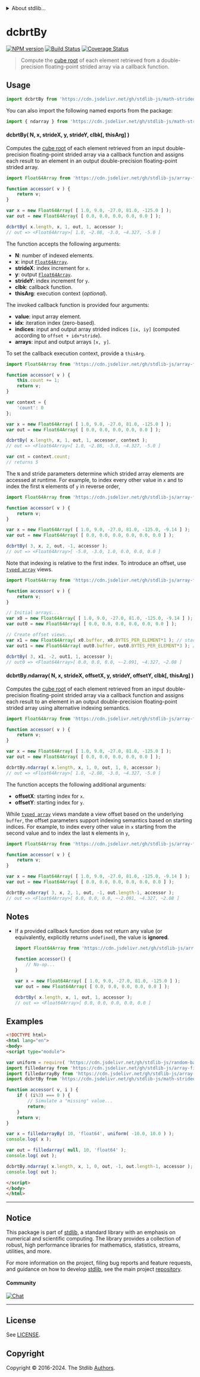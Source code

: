 <!--

@license Apache-2.0

Copyright (c) 2022 The Stdlib Authors.

Licensed under the Apache License, Version 2.0 (the "License");
you may not use this file except in compliance with the License.
You may obtain a copy of the License at

   http://www.apache.org/licenses/LICENSE-2.0

Unless required by applicable law or agreed to in writing, software
distributed under the License is distributed on an "AS IS" BASIS,
WITHOUT WARRANTIES OR CONDITIONS OF ANY KIND, either express or implied.
See the License for the specific language governing permissions and
limitations under the License.

-->

<!-- lint disable maximum-heading-length -->


<details>
  <summary>
    About stdlib...
  </summary>
  <p>We believe in a future in which the web is a preferred environment for numerical computation. To help realize this future, we've built stdlib. stdlib is a standard library, with an emphasis on numerical and scientific computation, written in JavaScript (and C) for execution in browsers and in Node.js.</p>
  <p>The library is fully decomposable, being architected in such a way that you can swap out and mix and match APIs and functionality to cater to your exact preferences and use cases.</p>
  <p>When you use stdlib, you can be absolutely certain that you are using the most thorough, rigorous, well-written, studied, documented, tested, measured, and high-quality code out there.</p>
  <p>To join us in bringing numerical computing to the web, get started by checking us out on <a href="https://github.com/stdlib-js/stdlib">GitHub</a>, and please consider <a href="https://opencollective.com/stdlib">financially supporting stdlib</a>. We greatly appreciate your continued support!</p>
</details>

# dcbrtBy

[![NPM version][npm-image]][npm-url] [![Build Status][test-image]][test-url] [![Coverage Status][coverage-image]][coverage-url] <!-- [![dependencies][dependencies-image]][dependencies-url] -->

> Compute the [cube root][@stdlib/math/base/special/cbrt] of each element retrieved from a double-precision floating-point strided array via a callback function.

<section class="intro">

</section>

<!-- /.intro -->



<section class="usage">

## Usage

```javascript
import dcbrtBy from 'https://cdn.jsdelivr.net/gh/stdlib-js/math-strided-special-dcbrt-by@v0.2.0-esm/index.mjs';
```

You can also import the following named exports from the package:

```javascript
import { ndarray } from 'https://cdn.jsdelivr.net/gh/stdlib-js/math-strided-special-dcbrt-by@v0.2.0-esm/index.mjs';
```

#### dcbrtBy( N, x, strideX, y, strideY, clbk\[, thisArg] )

Computes the [cube root][@stdlib/math/base/special/cbrt] of each element retrieved from an input double-precision floating-point strided array via a callback function and assigns each result to an element in an output double-precision floating-point strided array.

```javascript
import Float64Array from 'https://cdn.jsdelivr.net/gh/stdlib-js/array-float64@esm/index.mjs';

function accessor( v ) {
    return v;
}

var x = new Float64Array( [ 1.0, 9.0, -27.0, 81.0, -125.0 ] );
var out = new Float64Array( [ 0.0, 0.0, 0.0, 0.0, 0.0 ] );

dcbrtBy( x.length, x, 1, out, 1, accessor );
// out => <Float64Array>[ 1.0, ~2.08, -3.0, ~4.327, -5.0 ]
```

The function accepts the following arguments:

-   **N**: number of indexed elements.
-   **x**: input [`Float64Array`][@stdlib/array/float64].
-   **strideX**: index increment for `x`.
-   **y**: output [`Float64Array`][@stdlib/array/float64].
-   **strideY**: index increment for `y`.
-   **clbk**: callback function.
-   **thisArg**: execution context (_optional_).

The invoked callback function is provided four arguments:

-   **value**: input array element.
-   **idx**: iteration index (zero-based).
-   **indices**: input and output array strided indices `[ix, iy]` (computed according to `offset + idx*stride`).
-   **arrays**: input and output arrays `[x, y]`.

To set the callback execution context, provide a `thisArg`.

```javascript
import Float64Array from 'https://cdn.jsdelivr.net/gh/stdlib-js/array-float64@esm/index.mjs';

function accessor( v ) {
    this.count += 1;
    return v;
}

var context = {
    'count': 0
};

var x = new Float64Array( [ 1.0, 9.0, -27.0, 81.0, -125.0 ] );
var out = new Float64Array( [ 0.0, 0.0, 0.0, 0.0, 0.0 ] );

dcbrtBy( x.length, x, 1, out, 1, accessor, context );
// out => <Float64Array>[ 1.0, ~2.08, -3.0, ~4.327, -5.0 ]

var cnt = context.count;
// returns 5
```

The `N` and stride parameters determine which strided array elements are accessed at runtime. For example, to index every other value in `x` and to index the first `N` elements of `y` in reverse order,

```javascript
import Float64Array from 'https://cdn.jsdelivr.net/gh/stdlib-js/array-float64@esm/index.mjs';

function accessor( v ) {
    return v;
}

var x = new Float64Array( [ 1.0, 9.0, -27.0, 81.0, -125.0, -9.14 ] );
var out = new Float64Array( [ 0.0, 0.0, 0.0, 0.0, 0.0, 0.0 ] );

dcbrtBy( 3, x, 2, out, -1, accessor );
// out => <Float64Array>[ -5.0, -3.0, 1.0, 0.0, 0.0, 0.0 ]
```

Note that indexing is relative to the first index. To introduce an offset, use [`typed array`][@stdlib/array/float64] views.

```javascript
import Float64Array from 'https://cdn.jsdelivr.net/gh/stdlib-js/array-float64@esm/index.mjs';

function accessor( v ) {
    return v;
}

// Initial arrays...
var x0 = new Float64Array( [ 1.0, 9.0, -27.0, 81.0, -125.0, -9.14 ] );
var out0 = new Float64Array( [ 0.0, 0.0, 0.0, 0.0, 0.0, 0.0 ] );

// Create offset views...
var x1 = new Float64Array( x0.buffer, x0.BYTES_PER_ELEMENT*1 ); // start at 2nd element
var out1 = new Float64Array( out0.buffer, out0.BYTES_PER_ELEMENT*3 ); // start at 4th element

dcbrtBy( 3, x1, -2, out1, 1, accessor );
// out0 => <Float64Array>[ 0.0, 0.0, 0.0, ~-2.091, ~4.327, ~2.08 ]
```

#### dcbrtBy.ndarray( N, x, strideX, offsetX, y, strideY, offsetY, clbk\[, thisArg] )

Computes the [cube root][@stdlib/math/base/special/cbrt] of each element retrieved from an input double-precision floating-point strided array via a callback function and assigns each result to an element in an output double-precision floating-point strided array using alternative indexing semantics.

```javascript
import Float64Array from 'https://cdn.jsdelivr.net/gh/stdlib-js/array-float64@esm/index.mjs';

function accessor( v ) {
    return v;
}

var x = new Float64Array( [ 1.0, 9.0, -27.0, 81.0, -125.0 ] );
var out = new Float64Array( [ 0.0, 0.0, 0.0, 0.0, 0.0 ] );

dcbrtBy.ndarray( x.length, x, 1, 0, out, 1, 0, accessor );
// out => <Float64Array>[ 1.0, ~2.08, -3.0, ~4.327, -5.0 ]
```

The function accepts the following additional arguments:

-   **offsetX**: starting index for `x`.
-   **offsetY**: starting index for `y`.

While [`typed array`][@stdlib/array/float64] views mandate a view offset based on the underlying `buffer`, the offset parameters support indexing semantics based on starting indices. For example, to index every other value in `x` starting from the second value and to index the last `N` elements in `y`,

```javascript
import Float64Array from 'https://cdn.jsdelivr.net/gh/stdlib-js/array-float64@esm/index.mjs';

function accessor( v ) {
    return v;
}

var x = new Float64Array( [ 1.0, 9.0, -27.0, 81.0, -125.0, -9.14 ] );
var out = new Float64Array( [ 0.0, 0.0, 0.0, 0.0, 0.0, 0.0 ] );

dcbrtBy.ndarray( 3, x, 2, 1, out, -1, out.length-1, accessor );
// out => <Float64Array>[ 0.0, 0.0, 0.0, ~-2.091, ~4.327, ~2.08 ]
```

</section>

<!-- /.usage -->

<section class="notes">

## Notes

-   If a provided callback function does not return any value (or equivalently, explicitly returns `undefined`), the value is **ignored**.

    ```javascript
    import Float64Array from 'https://cdn.jsdelivr.net/gh/stdlib-js/array-float64@esm/index.mjs';

    function accessor() {
        // No-op...
    }

    var x = new Float64Array( [ 1.0, 9.0, -27.0, 81.0, -125.0 ] );
    var out = new Float64Array( [ 0.0, 0.0, 0.0, 0.0, 0.0 ] );

    dcbrtBy( x.length, x, 1, out, 1, accessor );
    // out => <Float64Array>[ 0.0, 0.0, 0.0, 0.0, 0.0 ]
    ```

</section>

<!-- /.notes -->

<section class="examples">

## Examples

<!-- eslint no-undef: "error" -->

```html
<!DOCTYPE html>
<html lang="en">
<body>
<script type="module">

var uniform = require( 'https://cdn.jsdelivr.net/gh/stdlib-js/random-base-uniform' ).factory;
import filledarray from 'https://cdn.jsdelivr.net/gh/stdlib-js/array-filled@esm/index.mjs';
import filledarrayBy from 'https://cdn.jsdelivr.net/gh/stdlib-js/array-filled-by@esm/index.mjs';
import dcbrtBy from 'https://cdn.jsdelivr.net/gh/stdlib-js/math-strided-special-dcbrt-by@v0.2.0-esm/index.mjs';

function accessor( v, i ) {
    if ( (i%3) === 0 ) {
        // Simulate a "missing" value...
        return;
    }
    return v;
}

var x = filledarrayBy( 10, 'float64', uniform( -10.0, 10.0 ) );
console.log( x );

var out = filledarray( null, 10, 'float64' );
console.log( out );

dcbrtBy.ndarray( x.length, x, 1, 0, out, -1, out.length-1, accessor );
console.log( out );

</script>
</body>
</html>
```

</section>

<!-- /.examples -->

<!-- Section for related `stdlib` packages. Do not manually edit this section, as it is automatically populated. -->

<section class="related">

</section>

<!-- /.related -->

<!-- Section for all links. Make sure to keep an empty line after the `section` element and another before the `/section` close. -->


<section class="main-repo" >

* * *

## Notice

This package is part of [stdlib][stdlib], a standard library with an emphasis on numerical and scientific computing. The library provides a collection of robust, high performance libraries for mathematics, statistics, streams, utilities, and more.

For more information on the project, filing bug reports and feature requests, and guidance on how to develop [stdlib][stdlib], see the main project [repository][stdlib].

#### Community

[![Chat][chat-image]][chat-url]

---

## License

See [LICENSE][stdlib-license].


## Copyright

Copyright &copy; 2016-2024. The Stdlib [Authors][stdlib-authors].

</section>

<!-- /.stdlib -->

<!-- Section for all links. Make sure to keep an empty line after the `section` element and another before the `/section` close. -->

<section class="links">

[npm-image]: http://img.shields.io/npm/v/@stdlib/math-strided-special-dcbrt-by.svg
[npm-url]: https://npmjs.org/package/@stdlib/math-strided-special-dcbrt-by

[test-image]: https://github.com/stdlib-js/math-strided-special-dcbrt-by/actions/workflows/test.yml/badge.svg?branch=v0.2.0
[test-url]: https://github.com/stdlib-js/math-strided-special-dcbrt-by/actions/workflows/test.yml?query=branch:v0.2.0

[coverage-image]: https://img.shields.io/codecov/c/github/stdlib-js/math-strided-special-dcbrt-by/main.svg
[coverage-url]: https://codecov.io/github/stdlib-js/math-strided-special-dcbrt-by?branch=main

<!--

[dependencies-image]: https://img.shields.io/david/stdlib-js/math-strided-special-dcbrt-by.svg
[dependencies-url]: https://david-dm.org/stdlib-js/math-strided-special-dcbrt-by/main

-->

[chat-image]: https://img.shields.io/gitter/room/stdlib-js/stdlib.svg
[chat-url]: https://app.gitter.im/#/room/#stdlib-js_stdlib:gitter.im

[stdlib]: https://github.com/stdlib-js/stdlib

[stdlib-authors]: https://github.com/stdlib-js/stdlib/graphs/contributors

[umd]: https://github.com/umdjs/umd
[es-module]: https://developer.mozilla.org/en-US/docs/Web/JavaScript/Guide/Modules

[deno-url]: https://github.com/stdlib-js/math-strided-special-dcbrt-by/tree/deno
[deno-readme]: https://github.com/stdlib-js/math-strided-special-dcbrt-by/blob/deno/README.md
[umd-url]: https://github.com/stdlib-js/math-strided-special-dcbrt-by/tree/umd
[umd-readme]: https://github.com/stdlib-js/math-strided-special-dcbrt-by/blob/umd/README.md
[esm-url]: https://github.com/stdlib-js/math-strided-special-dcbrt-by/tree/esm
[esm-readme]: https://github.com/stdlib-js/math-strided-special-dcbrt-by/blob/esm/README.md
[branches-url]: https://github.com/stdlib-js/math-strided-special-dcbrt-by/blob/main/branches.md

[stdlib-license]: https://raw.githubusercontent.com/stdlib-js/math-strided-special-dcbrt-by/main/LICENSE

[@stdlib/array/float64]: https://github.com/stdlib-js/array-float64/tree/esm

[@stdlib/math/base/special/cbrt]: https://github.com/stdlib-js/math-base-special-cbrt/tree/esm

</section>

<!-- /.links -->
